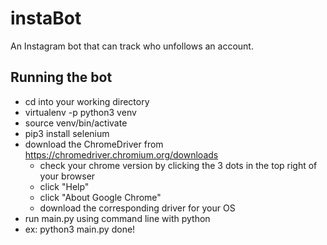 # instaBot
An Instagram bot that can track who unfollows an account.

## Running the bot

- cd into your working directory
- virtualenv -p python3 venv
- source venv/bin/activate
- pip3 install selenium
- download the ChromeDriver from https://chromedriver.chromium.org/downloads
  - check your chrome version by clicking the 3 dots in the top right of your browser 
  - click "Help"
  - click "About Google Chrome"
  - download the corresponding driver for your OS
 - run main.py using command line with python
  - ex: python3 main.py
 done!
